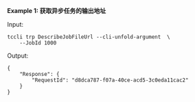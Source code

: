 **Example 1: 获取异步任务的输出地址**



Input: 

```
tccli trp DescribeJobFileUrl --cli-unfold-argument  \
    --JobId 1000
```

Output: 
```
{
    "Response": {
        "RequestId": "d8dca787-f07a-40ce-acd5-3c0eda11cac2"
    }
}
```

